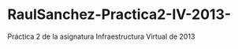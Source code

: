 RaulSanchez-Practica2-IV-2013-
==============================

Práctica 2 de la asignatura Infraestructura Virtual de 2013
